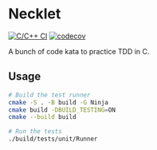# Necklet

[![C/C++ CI](https://github.com/sautoirs/necklet/workflows/C/C++%20CI/badge.svg?branch=master)](https://github.com/sautoirs/necklet/actions?query=workflow%3A%22C%2FC%2B%2B+CI%22+branch%3Amaster)
[![codecov](https://codecov.io/gh/sautoirs/necklet/branch/master/graph/badge.svg)](https://codecov.io/gh/sautoirs/necklet)

A bunch of code kata to practice TDD in C.

## Usage

```bash
# Build the test runner
cmake -S . -B build -G Ninja
cmake build -DBUILD_TESTING=ON
cmake --build build

# Run the tests
./build/tests/unit/Runner
```

